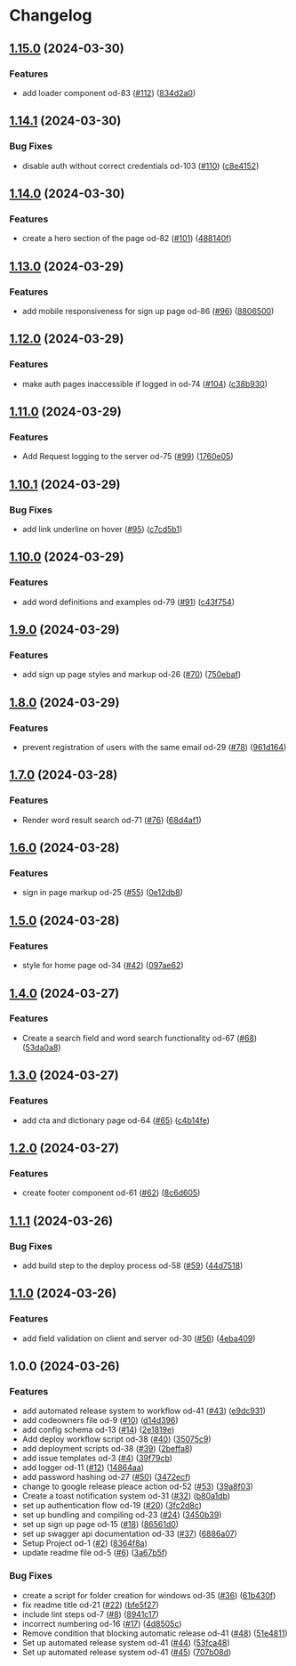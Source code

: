 # Changelog

## [1.15.0](https://github.com/GEOFARL/online-dictionary/compare/v1.14.1...v1.15.0) (2024-03-30)


### Features

* add loader component od-83 ([#112](https://github.com/GEOFARL/online-dictionary/issues/112)) ([834d2a0](https://github.com/GEOFARL/online-dictionary/commit/834d2a0c427c605566d265d6415332efc4671e2c))

## [1.14.1](https://github.com/GEOFARL/online-dictionary/compare/v1.14.0...v1.14.1) (2024-03-30)


### Bug Fixes

* disable auth without correct credentials od-103 ([#110](https://github.com/GEOFARL/online-dictionary/issues/110)) ([c8e4152](https://github.com/GEOFARL/online-dictionary/commit/c8e41527320bbb10837c6ded4a6b36eb80dac648))

## [1.14.0](https://github.com/GEOFARL/online-dictionary/compare/v1.13.0...v1.14.0) (2024-03-30)


### Features

* create a hero section of the page od-82 ([#101](https://github.com/GEOFARL/online-dictionary/issues/101)) ([488140f](https://github.com/GEOFARL/online-dictionary/commit/488140f268ea8aa5573e74af15c4db3206e415c2))

## [1.13.0](https://github.com/GEOFARL/online-dictionary/compare/v1.12.0...v1.13.0) (2024-03-29)


### Features

* add mobile responsiveness for sign up page od-86 ([#96](https://github.com/GEOFARL/online-dictionary/issues/96)) ([8806500](https://github.com/GEOFARL/online-dictionary/commit/8806500305c8d9cb5b27a976506b638769c0ce36))

## [1.12.0](https://github.com/GEOFARL/online-dictionary/compare/v1.11.0...v1.12.0) (2024-03-29)


### Features

* make auth pages inaccessible if logged in od-74 ([#104](https://github.com/GEOFARL/online-dictionary/issues/104)) ([c38b930](https://github.com/GEOFARL/online-dictionary/commit/c38b930525099dadd6ad753578a682e785fb88a1))

## [1.11.0](https://github.com/GEOFARL/online-dictionary/compare/v1.10.1...v1.11.0) (2024-03-29)


### Features

* Add Request logging to the server od-75 ([#99](https://github.com/GEOFARL/online-dictionary/issues/99)) ([1760e05](https://github.com/GEOFARL/online-dictionary/commit/1760e056413b821e4c987ee9f22b653db1183d31))

## [1.10.1](https://github.com/GEOFARL/online-dictionary/compare/v1.10.0...v1.10.1) (2024-03-29)


### Bug Fixes

* add link underline on hover ([#95](https://github.com/GEOFARL/online-dictionary/issues/95)) ([c7cd5b1](https://github.com/GEOFARL/online-dictionary/commit/c7cd5b100ef9d81b506b550fad6e97c8c5f43a6b))

## [1.10.0](https://github.com/GEOFARL/online-dictionary/compare/v1.9.0...v1.10.0) (2024-03-29)


### Features

* add word definitions and examples od-79 ([#91](https://github.com/GEOFARL/online-dictionary/issues/91)) ([c43f754](https://github.com/GEOFARL/online-dictionary/commit/c43f754d6c3dc6a0d8635813581d6dd82b5f0902))

## [1.9.0](https://github.com/GEOFARL/online-dictionary/compare/v1.8.0...v1.9.0) (2024-03-29)


### Features

* add sign up page styles and markup od-26 ([#70](https://github.com/GEOFARL/online-dictionary/issues/70)) ([750ebaf](https://github.com/GEOFARL/online-dictionary/commit/750ebafafe4d8031cc6e0428f22d5db266e24ec7))

## [1.8.0](https://github.com/GEOFARL/online-dictionary/compare/v1.7.0...v1.8.0) (2024-03-29)


### Features

* prevent registration of users with the same email od-29 ([#78](https://github.com/GEOFARL/online-dictionary/issues/78)) ([961d164](https://github.com/GEOFARL/online-dictionary/commit/961d164913dfb690ae84bc82c6ceaa784e95710e))

## [1.7.0](https://github.com/GEOFARL/online-dictionary/compare/v1.6.0...v1.7.0) (2024-03-28)


### Features

* Render word result search od-71 ([#76](https://github.com/GEOFARL/online-dictionary/issues/76)) ([68d4af1](https://github.com/GEOFARL/online-dictionary/commit/68d4af1e01b7dddacfd426684380ebaef885bd6a))

## [1.6.0](https://github.com/GEOFARL/online-dictionary/compare/v1.5.0...v1.6.0) (2024-03-28)


### Features

* sign in page markup od-25 ([#55](https://github.com/GEOFARL/online-dictionary/issues/55)) ([0e12db8](https://github.com/GEOFARL/online-dictionary/commit/0e12db859b51b95f1676d940df865211e7b3f2ed))

## [1.5.0](https://github.com/GEOFARL/online-dictionary/compare/v1.4.0...v1.5.0) (2024-03-28)


### Features

* style for home page od-34 ([#42](https://github.com/GEOFARL/online-dictionary/issues/42)) ([097ae62](https://github.com/GEOFARL/online-dictionary/commit/097ae62d1a4b3107677d7837318514837dc71a62))

## [1.4.0](https://github.com/GEOFARL/online-dictionary/compare/v1.3.0...v1.4.0) (2024-03-27)


### Features

* Create a search field and word search functionality od-67 ([#68](https://github.com/GEOFARL/online-dictionary/issues/68)) ([53da0a8](https://github.com/GEOFARL/online-dictionary/commit/53da0a86eb6b54d893851170f8a8facf675b5d06))

## [1.3.0](https://github.com/GEOFARL/online-dictionary/compare/v1.2.0...v1.3.0) (2024-03-27)


### Features

* add cta and dictionary page od-64 ([#65](https://github.com/GEOFARL/online-dictionary/issues/65)) ([c4b14fe](https://github.com/GEOFARL/online-dictionary/commit/c4b14fe4a75acfb56a9a0ce978289ce74ebd9aa9))

## [1.2.0](https://github.com/GEOFARL/online-dictionary/compare/v1.1.1...v1.2.0) (2024-03-27)


### Features

* create footer component od-61 ([#62](https://github.com/GEOFARL/online-dictionary/issues/62)) ([8c6d605](https://github.com/GEOFARL/online-dictionary/commit/8c6d605449f5bbf93f7d00a191856802a167d8c3))

## [1.1.1](https://github.com/GEOFARL/online-dictionary/compare/v1.1.0...v1.1.1) (2024-03-26)


### Bug Fixes

* add build step to the deploy process od-58 ([#59](https://github.com/GEOFARL/online-dictionary/issues/59)) ([44d7518](https://github.com/GEOFARL/online-dictionary/commit/44d75187d490b9ebf48abe7dc1223d2285f4bd15))

## [1.1.0](https://github.com/GEOFARL/online-dictionary/compare/v1.0.0...v1.1.0) (2024-03-26)


### Features

* add field validation on client and server od-30 ([#56](https://github.com/GEOFARL/online-dictionary/issues/56)) ([4eba409](https://github.com/GEOFARL/online-dictionary/commit/4eba4092eb4125feb05a12977b6b2d6bda45a122))

## 1.0.0 (2024-03-26)


### Features

* add automated release system to workflow od-41 ([#43](https://github.com/GEOFARL/online-dictionary/issues/43)) ([e9dc931](https://github.com/GEOFARL/online-dictionary/commit/e9dc931c16d98c2e8bec8935ba28c70bc34ebbb2))
* add codeowners file od-9 ([#10](https://github.com/GEOFARL/online-dictionary/issues/10)) ([d14d396](https://github.com/GEOFARL/online-dictionary/commit/d14d396fcd1ad225a37b48a71b489ec8bc29137c))
* add config schema od-13 ([#14](https://github.com/GEOFARL/online-dictionary/issues/14)) ([2e1819e](https://github.com/GEOFARL/online-dictionary/commit/2e1819ed78a86013aaf50e79b9740220c53bb6e0))
* Add deploy workflow script od-38 ([#40](https://github.com/GEOFARL/online-dictionary/issues/40)) ([35075c9](https://github.com/GEOFARL/online-dictionary/commit/35075c989ee8e7117e1f762275537d16f49f1e81))
* add deployment scripts od-38 ([#39](https://github.com/GEOFARL/online-dictionary/issues/39)) ([2beffa8](https://github.com/GEOFARL/online-dictionary/commit/2beffa896a2ff920dab998b6708cdffa355bf791))
* add issue templates od-3 ([#4](https://github.com/GEOFARL/online-dictionary/issues/4)) ([39f79cb](https://github.com/GEOFARL/online-dictionary/commit/39f79cba10f87109a1e4f360fbe95142cece9da0))
* add logger od-11 ([#12](https://github.com/GEOFARL/online-dictionary/issues/12)) ([14864aa](https://github.com/GEOFARL/online-dictionary/commit/14864aaf6148e2bf286588dcad29783102345197))
* add password hashing od-27 ([#50](https://github.com/GEOFARL/online-dictionary/issues/50)) ([3472ecf](https://github.com/GEOFARL/online-dictionary/commit/3472ecf931a71e716cbcab0cbe97b24c60c73230))
* change to google release pleace action od-52 ([#53](https://github.com/GEOFARL/online-dictionary/issues/53)) ([39a8f03](https://github.com/GEOFARL/online-dictionary/commit/39a8f03b46d14c2d9e488d415f3a5465990e370e))
* Create a toast notification system od-31 ([#32](https://github.com/GEOFARL/online-dictionary/issues/32)) ([b80a1db](https://github.com/GEOFARL/online-dictionary/commit/b80a1db395092a39ca4de9a5a97e5200d0a10fa8))
* set up authentication flow od-19 ([#20](https://github.com/GEOFARL/online-dictionary/issues/20)) ([3fc2d8c](https://github.com/GEOFARL/online-dictionary/commit/3fc2d8c1f3276622a0c8902a303a7777da11a132))
* set up bundling and compiling od-23 ([#24](https://github.com/GEOFARL/online-dictionary/issues/24)) ([3450b39](https://github.com/GEOFARL/online-dictionary/commit/3450b3908c5f33b828bfdbf40f86a78a8ac60205))
* set up sign up page od-15 ([#18](https://github.com/GEOFARL/online-dictionary/issues/18)) ([86561d0](https://github.com/GEOFARL/online-dictionary/commit/86561d011433ec09c7ff2274a4e6d8c706e35f5a))
* set up swagger api documentation od-33 ([#37](https://github.com/GEOFARL/online-dictionary/issues/37)) ([6886a07](https://github.com/GEOFARL/online-dictionary/commit/6886a07bb73953f3072fa259f4db1b940fa54874))
* Setup Project od-1 ([#2](https://github.com/GEOFARL/online-dictionary/issues/2)) ([8364f8a](https://github.com/GEOFARL/online-dictionary/commit/8364f8a9941a21c5a261488bf2a4f40cb12ce357))
* update readme file od-5 ([#6](https://github.com/GEOFARL/online-dictionary/issues/6)) ([3a67b5f](https://github.com/GEOFARL/online-dictionary/commit/3a67b5f13d3ae11899efb20ccdb71e947a99cc9d))


### Bug Fixes

* create a script for folder creation for windows od-35 ([#36](https://github.com/GEOFARL/online-dictionary/issues/36)) ([61b430f](https://github.com/GEOFARL/online-dictionary/commit/61b430f821901707fbc9f22ba62f63077bd2a9ed))
* fix readme title od-21 ([#22](https://github.com/GEOFARL/online-dictionary/issues/22)) ([bfe5f27](https://github.com/GEOFARL/online-dictionary/commit/bfe5f27f3d18130cc9f18acffe8d74adfedda030))
* include lint steps od-7 ([#8](https://github.com/GEOFARL/online-dictionary/issues/8)) ([8941c17](https://github.com/GEOFARL/online-dictionary/commit/8941c17def0800c3b24d93b8bb07bddae920f379))
* incorrect numbering od-16 ([#17](https://github.com/GEOFARL/online-dictionary/issues/17)) ([4d8505c](https://github.com/GEOFARL/online-dictionary/commit/4d8505c025179d00b134aaae92824e365700a1ad))
* Remove condition that blocking automatic release od-41 ([#48](https://github.com/GEOFARL/online-dictionary/issues/48)) ([51e4811](https://github.com/GEOFARL/online-dictionary/commit/51e48118f00f8ce5267b70ebcdc2ed7d7b820754))
* Set up automated release system od-41 ([#44](https://github.com/GEOFARL/online-dictionary/issues/44)) ([53fca48](https://github.com/GEOFARL/online-dictionary/commit/53fca48f31b3204303f3c00702f4fe073e2a2e71))
* Set up automated release system od-41 ([#45](https://github.com/GEOFARL/online-dictionary/issues/45)) ([707b08d](https://github.com/GEOFARL/online-dictionary/commit/707b08db229ceb79a39b5776de6f8363165cb418))
